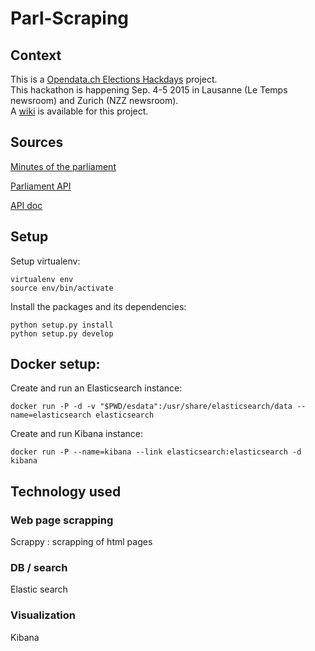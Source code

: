 # Parl-Scraping
## Context

This is a [Opendata.ch Elections Hackdays](http://make.opendata.ch/elections) project.  
This hackathon is happening Sep. 4-5 2015 in Lausanne (Le Temps newsroom) and Zurich (NZZ newsroom).  
A [wiki](http://make.opendata.ch/wiki/project:chparlscraping) is available for this project.  

## Sources

[Minutes of the parliament](http://www.parlament.ch/ab/frameset/f/index.htm)

[Parliament API](http://ws.parlament.ch/)

[API doc](http://www.parlament.ch/e/dokumentation/webservices-opendata/Documents/webservices-info-dritte-e.pdf)

## Setup

Setup virtualenv:

    virtualenv env
    source env/bin/activate

Install the packages and its dependencies:

    python setup.py install
    python setup.py develop
    
## Docker setup:

Create and run an Elasticsearch instance:

    docker run -P -d -v "$PWD/esdata":/usr/share/elasticsearch/data --name=elasticsearch elasticsearch 

Create and run Kibana instance:

    docker run -P --name=kibana --link elasticsearch:elasticsearch -d kibana

## Technology used

### Web page scrapping

Scrappy : scrapping of html pages

### DB / search

Elastic search

### Visualization

Kibana